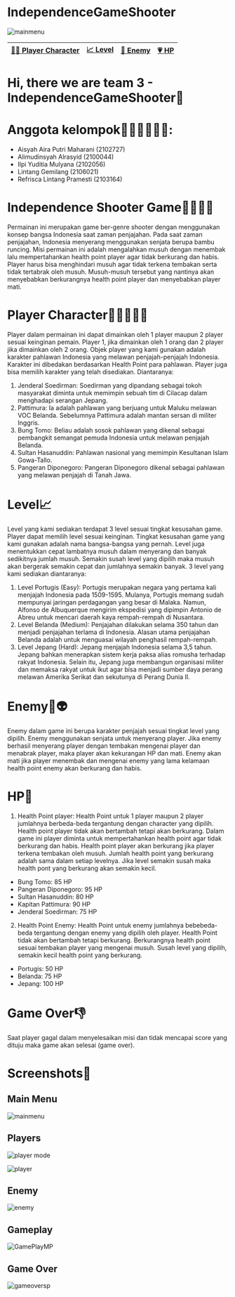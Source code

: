# IndependenceGameShooter
![mainmenu](https://user-images.githubusercontent.com/118440652/209903274-2b7b5ae6-e931-41a4-9912-4b90814af370.PNG)

| [👨‍💻 Player Character](#playercharacter) | [📈 Level](#level) | [👾 Enemy](#enemy) | [💗 HP](#hp) |
| ------------------------- | -------- | ----------- | ----------- |

# Hi, there we are team 3 - IndependenceGameShooter👋

# Anggota kelompok🙋🏻‍♀️🙋🏻‍♂️:

- Aisyah Aira Putri Maharani (2102727)
- Alimudinsyah Alrasyid (2100044)
- Ilpi Yuditia Mulyana (2102056)
- Lintang Gemilang (2106021)
- Refrisca Lintang Pramesti (2103164)

# Independence Shooter Game🏃🏻‍♂️🚀
Permainan ini merupakan game ber-genre shooter dengan menggunakan konsep bangsa Indonesia saat zaman penjajahan. Pada saat zaman penjajahan, Indonesia menyerang menggunakan senjata berupa bambu runcing. Misi permainan ini adalah mengalahkan musuh dengan menembak lalu mempertahankan health point player agar tidak berkurang dan habis. Player harus bisa menghindari musuh agar tidak terkena tembakan serta tidak tertabrak oleh musuh. Musuh-musuh tersebut yang nantinya akan menyebabkan berkurangnya health point player dan menyebabkan player mati.

# Player Character👩🏻‍💻👩‍💻
Player dalam permainan ini dapat dimainkan oleh 1 player maupun 2 player sesuai keinginan pemain. Player 1, jika dimainkan oleh 1 orang dan 2 player jika dimainkan oleh 2 orang. Objek player yang kami gunakan adalah karakter pahlawan Indonesia yang melawan penjajah-penjajah Indonesia. Karakter ini dibedakan berdasarkan Health Point para pahlawan. Player juga bisa memilih karakter yang telah disediakan. Diantaranya:
1. Jenderal Soedirman: Soedirman yang dipandang sebagai tokoh masyarakat diminta untuk memimpin sebuah tim di Cilacap dalam menghadapi serangan Jepang.
2. Pattimura: Ia adalah pahlawan yang berjuang untuk Maluku melawan VOC Belanda. Sebelumnya Pattimura adalah mantan sersan di militer Inggris.
3. Bung Tomo: Beliau adalah sosok pahlawan yang dikenal sebagai pembangkit semangat pemuda Indonesia untuk melawan penjajah Belanda.
4. Sultan Hasanuddin: Pahlawan nasional yang memimpin Kesultanan Islam Gowa-Tallo.
5. Pangeran Diponegoro: Pangeran Diponegoro dikenal sebagai pahlawan yang melawan penjajah di Tanah Jawa.

# Level📈
Level yang kami sediakan terdapat 3 level sesuai tingkat kesusahan game. Player dapat memilih level sesuai keinginan. Tingkat kesusahan game yang kami gunakan adalah nama bangsa-bangsa yang pernah. Level juga menentukkan cepat lambatnya musuh dalam menyerang dan banyak sedikitnya jumlah musuh. Semakin susah level yang dipilih maka musuh akan bergerak semakin cepat dan jumlahnya semakin banyak. 3 level yang kami sediakan diantaranya:
1. Level Portugis (Easy): Portugis merupakan negara yang pertama kali menjajah Indonesia pada 1509-1595. Mulanya, Portugis memang sudah mempunyai jaringan perdagangan yang besar di Malaka. Namun, Alfonso de Albuquerque mengirim ekspedisi yang dipimpin Antonio de Abreu untuk mencari daerah kaya rempah-rempah di Nusantara.
2. Level Belanda (Medium): Penjajahan dilakukan selama 350 tahun dan menjadi penjajahan terlama di Indonesia. Alasan utama penjajahan Belanda adalah untuk menguasai wilayah penghasil rempah-rempah.
3. Level Jepang (Hard): Jepang menjajah Indonesia selama 3,5 tahun. Jepang bahkan menerapkan sistem kerja paksa alias romusha terhadap rakyat Indonesia. Selain itu, Jepang juga membangun organisasi militer dan memaksa rakyat untuk ikut agar bisa menjadi sumber daya perang melawan Amerika Serikat dan sekutunya di Perang Dunia II.

# Enemy👾👽
Enemy dalam game ini berupa karakter penjajah sesuai tingkat level yang dipilih. Enemy menggunakan senjata untuk menyerang player. Jika enemy berhasil menyerang player dengan tembakan mengenai player dan menabrak player, maka player akan kekurangan HP dan mati. Enemy akan mati jika player menembak dan mengenai enemy yang lama kelamaan health point enemy akan berkurang dan habis.

# HP💖
1. Health Point player: Health Point untuk 1 player maupun 2 player jumlahnya berbeda-beda tergantung dengan character yang dipilih. Health point player tidak akan bertambah tetapi akan berkurang. Dalam game ini player diminta untuk mempertahankan health point agar tidak berkurang dan habis. Health point player akan berkurang jika player terkena tembakan oleh musuh. Jumlah health point yang berkurang adalah sama dalam setiap levelnya. Jika level semakin susah maka health pont yang berkurang akan semakin kecil.
- Bung Tomo: 85 HP
- Pangeran Diponegoro: 95 HP
- Sultan Hasanuddin: 80 HP
- Kapitan Pattimura: 90 HP
- Jenderal Soedirman: 75 HP
2. Health Point Enemy: Health Point untuk enemy jumlahnya bebebeda-beda tergantung dengan enemy yang dipilih oleh player. Health Point tidak akan bertambah tetapi berkurang. Berkurangnya health point sesuai tembakan player yang mengenai musuh. Susah level yang dipilih, semakin kecil health point yang berkurang.
- Portugis: 50 HP
- Belanda: 75 HP
- Jepang: 100 HP

# Game Over👎
Saat player gagal dalam menyelesaikan misi dan tidak mencapai score yang dituju maka game akan selesai (game over).

# Screenshots🌆
## Main Menu
![mainmenu](https://user-images.githubusercontent.com/118440652/209903462-ccc3af46-76df-4e6b-b060-b24861e4fc69.PNG)

## Players
![player mode](https://user-images.githubusercontent.com/118440652/209903496-ddfc7b9c-bdb7-4e0a-b5a3-63d9ba32ace3.PNG)

![player](https://user-images.githubusercontent.com/118440652/209903508-dc4b1c91-7b16-45b4-904d-f53d12fb4ec3.PNG)

## Enemy
![enemy](https://user-images.githubusercontent.com/118440652/209903688-8b4eae37-9373-440e-b765-19cb12a9d876.PNG)


## Gameplay
![GamePlayMP](https://user-images.githubusercontent.com/118440652/209903557-696f2d0f-9a2a-466d-9644-708d6309448a.PNG)

## Game Over
![gameoversp](https://user-images.githubusercontent.com/118440652/209904020-55bd90f0-67db-4035-8f1b-5d2b483cea9a.PNG)
